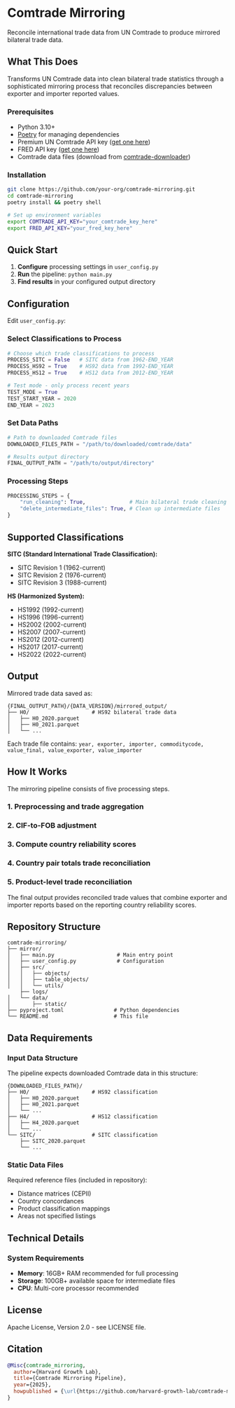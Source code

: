 # Comtrade Mirroring

Reconcile international trade data from UN Comtrade to produce mirrored bilateral trade data.

## What This Does

Transforms UN Comtrade data into clean bilateral trade statistics through a sophisticated mirroring process that reconciles discrepancies between exporter and importer reported values.

### Prerequisites
- Python 3.10+
- [Poetry](https://python-poetry.org/docs/) for managing dependencies
- Premium UN Comtrade API key ([get one here](https://comtradeplus.un.org/))
- FRED API key ([get one here](https://fred.stlouisfed.org/docs/api/api_key.html))
- Comtrade data files (download from [comtrade-downloader](https://github.com/harvard-growth-lab/comtrade-downloader))

### Installation
```bash
git clone https://github.com/your-org/comtrade-mirroring.git
cd comtrade-mirroring
poetry install && poetry shell

# Set up environment variables
export COMTRADE_API_KEY="your_comtrade_key_here"
export FRED_API_KEY="your_fred_key_here"
```

## Quick Start

1. **Configure** processing settings in `user_config.py`
2. **Run** the pipeline: `python main.py`
3. **Find results** in your configured output directory

## Configuration

Edit `user_config.py`:

### Select Classifications to Process
```python
# Choose which trade classifications to process
PROCESS_SITC = False   # SITC data from 1962-END_YEAR
PROCESS_HS92 = True    # HS92 data from 1992-END_YEAR
PROCESS_HS12 = True    # HS12 data from 2012-END_YEAR

# Test mode - only process recent years
TEST_MODE = True
TEST_START_YEAR = 2020
END_YEAR = 2023
```

### Set Data Paths
```python
# Path to downloaded Comtrade files
DOWNLOADED_FILES_PATH = "/path/to/downloaded/comtrade/data"

# Results output directory
FINAL_OUTPUT_PATH = "/path/to/output/directory"
```

### Processing Steps
```python
PROCESSING_STEPS = {
    "run_cleaning": True,              # Main bilateral trade cleaning pipeline
    "delete_intermediate_files": True, # Clean up intermediate files
}
```

## Supported Classifications

**SITC (Standard International Trade Classification):**
- SITC Revision 1 (1962-current)
- SITC Revision 2 (1976-current)
- SITC Revision 3 (1988-current)

**HS (Harmonized System):**
- HS1992 (1992-current)
- HS1996 (1996-current) 
- HS2002 (2002-current)
- HS2007 (2007-current)
- HS2012 (2012-current)
- HS2017 (2017-current)
- HS2022 (2022-current)

## Output

Mirrored trade data saved as:
```
{FINAL_OUTPUT_PATH}/{DATA_VERSION}/mirrored_output/
├── H0/                    # HS92 bilateral trade data
│   ├── H0_2020.parquet
│   ├── H0_2021.parquet
│   └── ...
```

Each trade file contains: `year, exporter, importer, commoditycode, value_final, value_exporter, value_importer`

## How It Works

The mirroring pipeline consists of five processing steps. 

### 1. Preprocessing and trade aggregation

### 2. CIF-to-FOB adjustment

### 3. Compute country reliability scores

### 4. Country pair totals trade reconciliation

### 5. Product-level trade reconciliation


The final output provides reconciled trade values that combine exporter and importer reports based on the reporting country reliability scores.

## Repository Structure

```
comtrade-mirroring/
├── mirror/
│   ├── main.py                    # Main entry point
│   ├── user_config.py             # Configuration
│   ├── src/
│   │   ├── objects/
│   │   ├── table_objects/
│   │   └── utils/
    ├── logs/   
│   └── data/
│       ├── static/
├── pyproject.toml                # Python dependencies
└── README.md                     # This file
```

## Data Requirements

### Input Data Structure
The pipeline expects downloaded Comtrade data in this structure:
```
{DOWNLOADED_FILES_PATH}/
├── H0/                    # HS92 classification
│   ├── H0_2020.parquet
│   ├── H0_2021.parquet
│   └── ...
├── H4/                    # HS12 classification  
│   ├── H4_2020.parquet
│   └── ...
└── SITC/                  # SITC classification
    ├── SITC_2020.parquet
    └── ...
```

### Static Data Files
Required reference files (included in repository):
- Distance matrices (CEPII)
- Country concordances
- Product classification mappings
- Areas not specified listings

## Technical Details

### System Requirements
- **Memory**: 16GB+ RAM recommended for full processing
- **Storage**: 100GB+ available space for intermediate files
- **CPU**: Multi-core processor recommended


## License

Apache License, Version 2.0 - see LICENSE file.

## Citation

```bibtex
@Misc{comtrade_mirroring,
  author={Harvard Growth Lab},
  title={Comtrade Mirroring Pipeline},
  year={2025},
  howpublished = {\url{https://github.com/harvard-growth-lab/comtrade-mirroring}},
}
```





